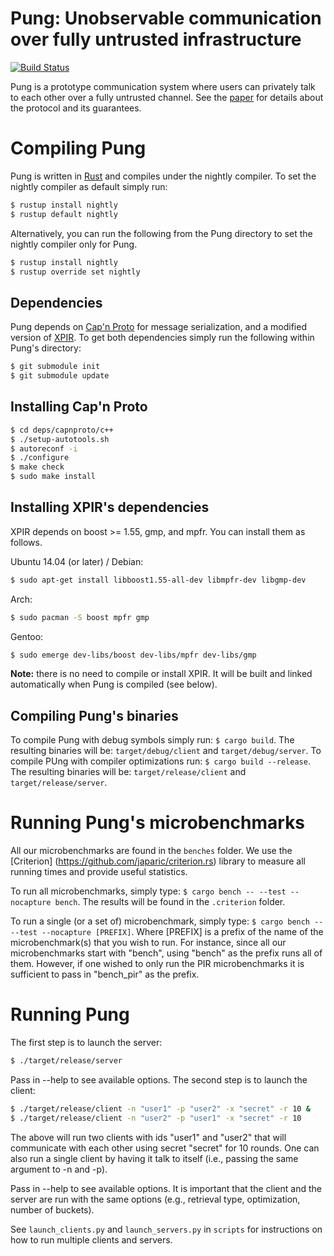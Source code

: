 # Pung: Unobservable communication over fully untrusted infrastructure
[![Build Status](https://travis-ci.org/pung-project/pung.svg?branch=master)](https://travis-ci.org/pung-project/pung)

Pung is a prototype communication system where users can privately talk to each other
over a fully untrusted channel. 
See the [paper](https://www.usenix.org/system/files/conference/osdi16/osdi16-angel.pdf)
for details about the protocol and its guarantees.


# Compiling Pung

Pung is written in [Rust](https://www.rust-lang.org/) and compiles under the nightly compiler.
To set the nightly compiler as default simply run:

```sh
$ rustup install nightly
$ rustup default nightly
```

Alternatively, you can run the following from the Pung directory to set the nightly
compiler only for Pung.

```sh
$ rustup install nightly
$ rustup override set nightly
```


## Dependencies

Pung depends on [Cap'n Proto](https://capnproto.org) for message serialization,
and a modified version of [XPIR](https://github.com/XPIR-team/XPIR). To get both
dependencies simply run the following within Pung's directory:

```sh
$ git submodule init
$ git submodule update
```


## Installing Cap'n Proto

```sh
$ cd deps/capnproto/c++
$ ./setup-autotools.sh
$ autoreconf -i
$ ./configure
$ make check
$ sudo make install
```

## Installing XPIR's dependencies

XPIR depends on boost >= 1.55, gmp, and mpfr. You can install them as follows.

Ubuntu 14.04 (or later) / Debian:

```sh
$ sudo apt-get install libboost1.55-all-dev libmpfr-dev libgmp-dev
```

Arch:
```sh
$ sudo pacman -S boost mpfr gmp
```

Gentoo:
```sh
$ sudo emerge dev-libs/boost dev-libs/mpfr dev-libs/gmp
```

**Note:** there is no need to compile or install XPIR. It will be built and linked 
automatically when Pung is compiled (see below).

## Compiling Pung's binaries 

To compile Pung with debug symbols simply run: ``$ cargo build``. The resulting 
binaries will be: ``target/debug/client`` and ``target/debug/server``.
To compile PUng with compiler optimizations run: ``$ cargo build --release``. The resulting
binaries will be: ``target/release/client`` and ``target/release/server``.


# Running Pung's microbenchmarks

All our microbenchmarks are found in the ``benches`` folder. 
We use the [Criterion] (https://github.com/japaric/criterion.rs) library to measure
all running times and provide useful statistics.

To run all microbenchmarks, simply type: ``$ cargo bench -- --test --nocapture bench``. 
The results will be found in the ``.criterion`` folder.

To run a single (or a set of) microbenchmark, simply type: ``$ cargo bench -- --test --nocapture [PREFIX]``.
Where [PREFIX] is a prefix of the name of the microbenchmark(s) that you wish to run. For instance,
since all our microbenchmarks start with "bench", using "bench" as the prefix runs all of them. However,
if one wished to only run the PIR microbenchmarks it is sufficient to pass in "bench\_pir" as the prefix.

# Running Pung

The first step is to launch the server: 

```sh
$ ./target/release/server
```

Pass in --help to see available options. The second step is to launch the client: 

```sh
$ ./target/release/client -n "user1" -p "user2" -x "secret" -r 10 &
$ ./target/release/client -n "user2" -p "user1" -x "secret" -r 10
```

The above will run two clients with ids "user1" and "user2" that will communicate with
each other using secret "secret" for 10 rounds. One can also run a single client by having it
talk to itself (i.e., passing the same argument to -n and -p).


Pass in --help to see available options. It is important that the client and the server
are run with the same options (e.g., retrieval type, optimization, number of buckets).

See ``launch_clients.py`` and ``launch_servers.py`` in ``scripts`` for instructions on how
to run multiple clients and servers.
